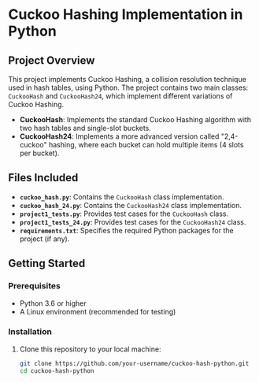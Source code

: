 # Cuckoo Hashing Implementation in Python

## Project Overview

This project implements Cuckoo Hashing, a collision resolution technique used in hash tables, using Python. The project contains two main classes: `CuckooHash` and `CuckooHash24`, which implement different variations of Cuckoo Hashing.

- **CuckooHash**: Implements the standard Cuckoo Hashing algorithm with two hash tables and single-slot buckets.
- **CuckooHash24**: Implements a more advanced version called "2,4-cuckoo" hashing, where each bucket can hold multiple items (4 slots per bucket).

## Files Included

- **`cuckoo_hash.py`**: Contains the `CuckooHash` class implementation.
- **`cuckoo_hash_24.py`**: Contains the `CuckooHash24` class implementation.
- **`project1_tests.py`**: Provides test cases for the `CuckooHash` class.
- **`project1_tests_24.py`**: Provides test cases for the `CuckooHash24` class.
- **`requirements.txt`**: Specifies the required Python packages for the project (if any).

## Getting Started

### Prerequisites

- Python 3.6 or higher
- A Linux environment (recommended for testing)

### Installation

1. Clone this repository to your local machine:

   ```bash
   git clone https://github.com/your-username/cuckoo-hash-python.git
   cd cuckoo-hash-python
